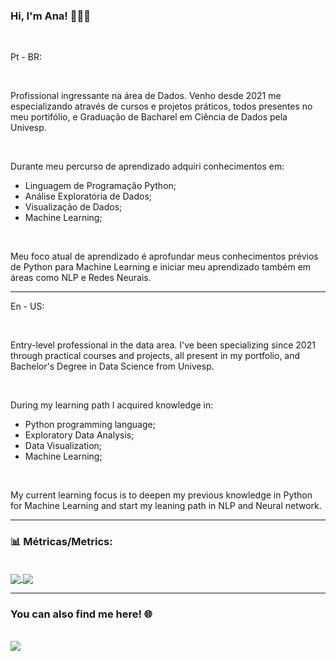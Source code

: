 ### Hi, I'm Ana! 👋:woman_technologist:

<br>

Pt - BR: 

<br>

Profissional ingressante na área de Dados. Venho desde 2021 me especializando através de cursos e projetos práticos, todos presentes no meu portifólio, e Graduação de Bacharel em Ciência de Dados pela Univesp.

<br>

Durante meu percurso de aprendizado adquiri conhecimentos em:
- Linguagem de Programação Python;
- Análise Exploratória de Dados;
- Visualização de Dados;
- Machine Learning;

<br>

Meu foco atual de aprendizado é aprofundar meus conhecimentos prévios de Python para Machine Learning e iniciar meu aprendizado também em áreas como NLP e Redes Neurais.

----
En - US:

<br>

Entry-level professional in the data area. I've been specializing since 2021 through practical courses and projects, all present in my portfolio, and Bachelor's Degree in Data Science from Univesp.

<br>

During my learning path I acquired knowledge in:
- Python programming language;
- Exploratory Data Analysis;
- Data Visualization;
- Machine Learning;

<br>

My current learning focus is to deepen my previous knowledge in Python for Machine Learning and start my leaning path in NLP and Neural network.

----
### 📊 Métricas/Metrics:

<br>


<a href="https://github.com/anuraghazra/github-readme-stats">
  <img align="center" src="https://github-readme-stats.vercel.app/api?username=anaVitoriaLouro&show_icons=true&theme=synthwave" />
</a>
<a href="https://github.com/anuraghazra/convoychat">
  <img align="center" src="https://github-readme-stats.vercel.app/api/top-langs/?username=anaVitoriaLouro&layout=compact&theme=synthwave" />
</a>

----
  ### You can also find me here! :globe_with_meridians:
 <br>
 

 
<div> 
<a href="https://www.linkedin.com/in/ana-vitoria-louro-navili/" target="_blank"><img src="https://img.shields.io/badge/-LinkedIn-%230077B5?style=for-the-badge&logo=linkedin&logoColor=white" target="_blank"></a> 
  
</div>
